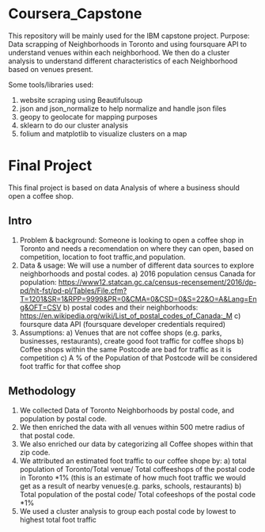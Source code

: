 # Coursera_Capstone
This repository will be mainly used for the IBM capstone project.
Purpose: 
Data scrapping of Neighborhoods in Toronto and using foursquare API to understand venues within each neighborhood. 
We then do a cluster analysis to understand different characteristics of each Neighborhood based on venues present.

Some tools/libraries used: 
1. website scraping using Beautifulsoup
2. json and json_normalize to help normalize and handle json files
3. geopy to geolocate for mapping purposes
4. sklearn to do our cluster analysis
5. folium and matplotlib  to visualize clusters on a map

# Final Project
This final project is based on data Analysis of where a business should open a coffee shop. 

## Intro
1.	Problem & background: Someone is looking to open a coffee shop in Toronto and needs a recomendation on where they can open, based on competition, location to foot traffic,and population.
2.	Data & usage: We will use a number of different data sources to explore neighborhoods and postal codes.
a) 2016 population census Canada for population: https://www12.statcan.gc.ca/census-recensement/2016/dp-pd/hlt-fst/pd-pl/Tables/File.cfm?T=1201&SR=1&RPP=9999&PR=0&CMA=0&CSD=0&S=22&O=A&Lang=Eng&OFT=CSV
b) postal codes and their neighborhoods: https://en.wikipedia.org/wiki/List_of_postal_codes_of_Canada:_M
c) foursqure data API (foursquare developer credentials required)
3.	Assumptions:
a) Venues that are not coffee shops (e.g. parks, businesses, restaurants), create good foot traffic for coffee shops
b) Coffee shops within the same Postcode are bad for traffic as it is competition
c) A % of the Population of that Postcode will be considered foot traffic for that coffee shop

## Methodology
1.	We collected Data of Toronto Neighborhoods by postal code, and population by postal code.
2.	We then enriched the data with all venues within 500 metre radius of that postal code.
3.	We also enriched our data by categorizing all Coffee shopes within that zip code.
4.	We attributed an estimated foot traffic to our coffee shope by: a) total population of Toronto/Total venue/ Total coffeeshops of the postal code in Toronto *1% (this is an estimate of how much foot traffic we would get as a result of nearby venues(e.g. parks, schools, restaurants) b) Total population of the postal code/ Total cofeeshops of the postal code *1%
5.	We used a cluster analysis to group each postal code by lowest to highest total foot traffic
